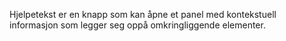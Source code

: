 Hjelpetekst er en knapp som kan åpne et panel med kontekstuell informasjon som legger seg oppå omkringliggende elementer.
